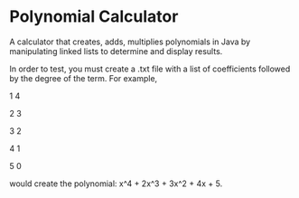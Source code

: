 # Polynomial Calculator

A calculator that creates, adds, multiplies polynomials in Java by manipulating linked lists to determine and display results.

In order to test, you must create a .txt file with a list of coefficients followed by the degree of the term.
For example,

1 4

2 3

3 2

4 1

5 0

would create the polynomial: x^4 + 2x^3 + 3x^2 + 4x + 5.
